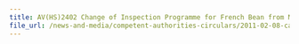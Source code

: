 ```yaml
---
title: AV(HS)2402 Change of Inspection Programme for French Bean from Malaysia 
file_url: /news-and-media/competent-authorities-circulars/2011-02-08-ca.pdf
---
```

